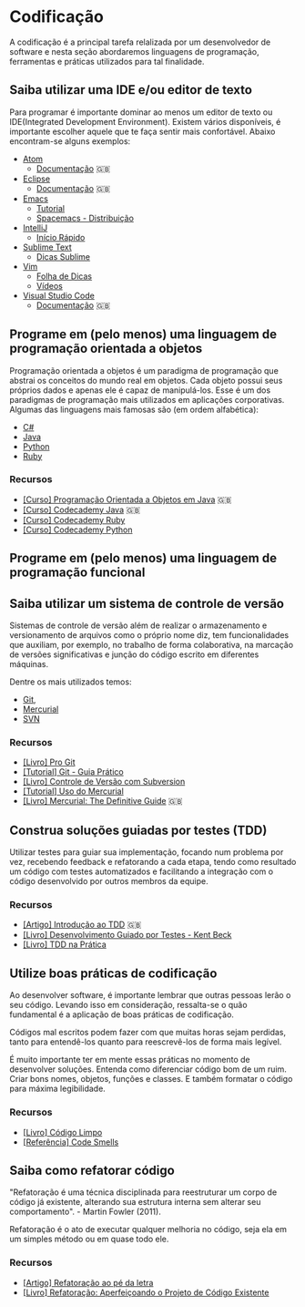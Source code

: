# Codificação

A codificação é a principal tarefa relalizada por um desenvolvedor
de software e nesta seção abordaremos linguagens de programação,
ferramentas e práticas utilizados para tal finalidade.

<!-- toc -->

## Saiba utilizar uma IDE e/ou editor de texto

Para programar é importante dominar ao menos um editor de texto
ou IDE(Integrated Development Environment).
Existem vários disponíveis, é importante escolher aquele que te
faça sentir mais confortável. Abaixo encontram-se alguns exemplos:

* [Atom](https://atom.io/)
  * [Documentação](https://atom.io/docs) :uk:
* [Eclipse](http://www.eclipse.org/)
  * [Documentação](http://www.eclipse.org/documentation) :uk:
* [Emacs](https://www.gnu.org/software/emacs/)
  * [Tutorial](https://www.emacswiki.org/emacs/NovatoNoEmacs)
  * [Spacemacs - Distribuição](http://spacemacs.org/)
* [IntelliJ](https://www.jetbrains.com/)
  * [Início Rápido](https://confluence.jetbrains.com/pages/viewpage.action?pageId=54919977)
* [Sublime Text](https://www.sublimetext.com/)
  * [Dicas Sublime](http://sublimetextdicas.com.br/)
* [Vim](http://www.vim.org/)
  * [Folha de Dicas](http://vim.rtorr.com/lang/pt_br/)
  * [Vídeos](https://www.youtube.com/playlist?list=PLlPy1OAvxKmQ__RPeTrjpmvuMB73re4HL)
* [Visual Studio Code](https://code.visualstudio.com/)
  * [Documentação](https://code.visualstudio.com/docs/) :uk:

## Programe em (pelo menos) uma linguagem de programação orientada a objetos

Programação orientada a objetos é um paradigma de programação que
abstrai os conceitos do mundo real em objetos. Cada objeto possui
seus próprios dados e apenas ele é capaz de manipulá-los.
Esse é um dos paradigmas de programação mais utilizados em aplicações
corporativas. Algumas das linguagens mais famosas são (em ordem
alfabética):

* [C#](https://www.microsoft.com/net)
* [Java](https://java.net)
* [Python](https://www.python.org)
* [Ruby](https://www.ruby-lang.org)

### Recursos

* [[Curso] Programação Orientada a Objetos em Java](https://www.coursera.org/learn/object-oriented-java)
  :uk:
* [[Curso] Codecademy Java](https://www.codecademy.com/learn/learn-java) :uk:
* [[Curso] Codecademy Ruby](https://www.codecademy.com/pt-BR/learn/ruby)
* [[Curso] Codecademy Python](https://www.codecademy.com/pt-BR/learn/python)

## Programe em (pelo menos) uma linguagem de programação funcional

## Saiba utilizar um sistema de controle de versão

Sistemas de controle de versão além de realizar o armazenamento e
versionamento de arquivos como o próprio nome diz, tem funcionalidades
que auxiliam, por exemplo, no trabalho de forma colaborativa,
na marcação de versões significativas e junção do código escrito em
diferentes máquinas.

Dentre os mais utilizados temos:

* [Git](https://git-scm.com/),
* [Mercurial](https://www.mercurial-scm.org/)
* [SVN](https://subversion.apache.org/)

### Recursos

* [[Livro] Pro Git](https://git-scm.com/book/pt-br/v1)
* [[Tutorial] Git - Guia Prático](https://rogerdudler.github.io/git-guide/index.pt_BR.html)
* [[Livro] Controle de Versão com Subversion](https://code.google.com/archive/p/svnbook-pt-br/)
* [[Tutorial] Uso do Mercurial](https://www.mercurial-scm.org/wiki/BrazilianPortugueseTutorial)
* [[Livro] Mercurial: The Definitive Guide](http://hgbook.red-bean.com/) :uk:

## Construa soluções guiadas por testes (TDD)

Utilizar testes para guiar sua implementação, focando num problema por vez,
recebendo feedback e refatorando a cada etapa, tendo como resultado um código
com testes automatizados e facilitando a integração com o código desenvolvido
por outros membros da equipe.

### Recursos

* [[Artigo] Introdução ao TDD](http://martinfowler.com/bliki/TestDrivenDevelopment.html)
  :uk:
* [[Livro] Desenvolvimento Guiado por Testes - Kent Beck](https://www.amazon.com.br/TDD-Desenvolvimento-Guiado-por-Testes/dp/857780724X/)
* [[Livro] TDD na Prática](https://www.amazon.com.br/TDD-na-Pr%C3%A1tica-Camilo-Lopes/dp/853990327X/)

## Utilize boas práticas de codificação

Ao desenvolver software, é importante lembrar que outras pessoas lerão o seu
código. Levando isso em consideração, ressalta-se o quão fundamental é a aplicação
de boas práticas de codificação.

Códigos mal escritos podem fazer com que muitas horas sejam perdidas, tanto para
entendê-los quanto para reescrevê-los de forma mais legível.

É muito importante ter em mente essas práticas no momento de desenvolver soluções.
Entenda como diferenciar código bom de um ruim. Criar bons nomes, objetos,
funções e classes. E também formatar o código para máxima legibilidade.

### Recursos

* [[Livro] Código Limpo](https://www.amazon.com.br/C%C3%B3digo-Limpo-Habilidades-Pr%C3%A1ticas-Software/dp/8576082675/)
* [[Referência] Code Smells](https://sourcemaking.com/refactoring/smells)

## Saiba como refatorar código

"Refatoração é uma técnica disciplinada para reestruturar um corpo de código já
existente, alterando sua estrutura interna sem alterar seu comportamento". -
Martin Fowler (2011).

Refatoração é o ato de executar qualquer melhoria no código, seja ela em um
simples método ou em quase todo ele.

### Recursos

* [[Artigo] Refatoração ao pé da letra](https://www.thoughtworks.com/pt/insights/blog/refactoring-book)
* [[Livro] Refatoração: Aperfeiçoando o Projeto de Código Existente](https://www.amazon.com.br/Refatora%C3%A7%C3%A3o-Aperfei%C3%A7oando-Projeto-C%C3%B3digo-Existente-ebook/dp/B019IZK89A/)
